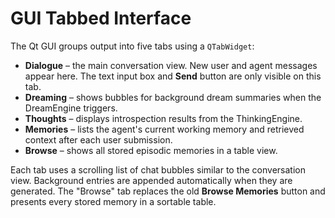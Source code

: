 # GUI Tabbed Interface

The Qt GUI groups output into five tabs using a ``QTabWidget``:

- **Dialogue** – the main conversation view. New user and agent messages appear here. The text input box and **Send** button are only visible on this tab.
- **Dreaming** – shows bubbles for background dream summaries when the DreamEngine triggers.
- **Thoughts** – displays introspection results from the ThinkingEngine.
- **Memories** – lists the agent's current working memory and retrieved context after each user submission.
- **Browse** – shows all stored episodic memories in a table view.

Each tab uses a scrolling list of chat bubbles similar to the conversation view. Background entries are appended automatically when they are generated. The "Browse" tab replaces the old **Browse Memories** button and presents every stored memory in a sortable table.
